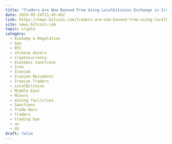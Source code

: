 ```yaml
---
title: "Traders Are Now Banned From Using Localbitcoins Exchange in Iran"
date: 2019-05-24T21:45:45Z
link: https://news.bitcoin.com/traders-are-now-banned-from-using-localbitcoins-exchange-in-iran/?utm_medium=RSS&utm_source=hune
site: news.bitcoin.com
topic: crypto
category:
  - Economy & Regulation
  - ban
  - BTC
  - chinese miners
  - Cryptocurrency
  - Economic sanctions
  - Iran
  - Iranian
  - Iranian Residents
  - Iranian Traders
  - LocalBitcoins
  - Middle East
  - Miners
  - mining facilities
  - Sanctions
  - Trade Wars
  - Traders
  - trading ban
  - un
  - US
draft: false
---
```

